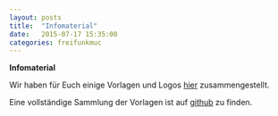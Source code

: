 ```yaml
---
layout: posts
title:  "Infomaterial"
date:   2015-07-17 15:35:00
categories: freifunkmuc
---
```


**Infomaterial**

Wir haben für Euch einige Vorlagen und Logos [hier][verbreiten] zusammengestellt. 

Eine vollständige Sammlung der Vorlagen ist auf [github] zu finden.

[verbreiten]: https://ffmuc.net/verbreiten/
[github]: https://github.com/freifunkMUC/logo_merchandise_ci
